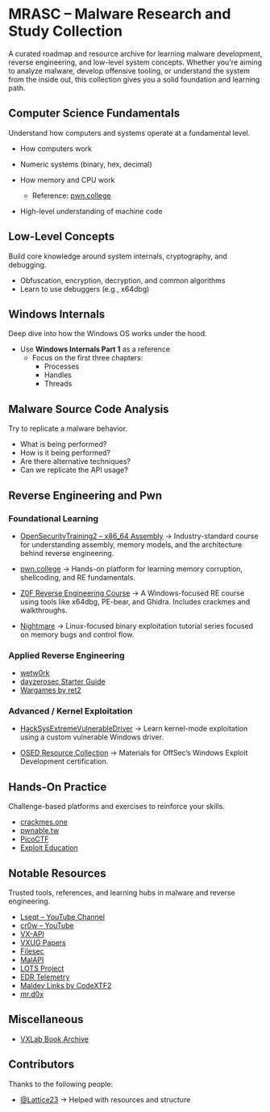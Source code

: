 # MRASC – Malware Research and Study Collection
A curated roadmap and resource archive for learning malware development, reverse engineering, and low-level system concepts. Whether you're aiming to analyze malware, develop offensive tooling, or understand the system from the inside out, this collection gives you a solid foundation and learning path.

## Computer Science Fundamentals
Understand how computers and systems operate at a fundamental level.
* How computers work
* Numeric systems (binary, hex, decimal)
* How memory and CPU work

  * Reference: [pwn.college](https://pwn.college/)
* High-level understanding of machine code

## Low-Level Concepts
Build core knowledge around system internals, cryptography, and debugging.

* Obfuscation, encryption, decryption, and common algorithms
* Learn to use debuggers (e.g., x64dbg)

## Windows Internals
Deep dive into how the Windows OS works under the hood.

* Use **Windows Internals Part 1** as a reference
  * Focus on the first three chapters:
    * Processes
    * Handles
    * Threads

## Malware Source Code Analysis
Try to replicate a malware behavior.
* What is being performed?
* How is it being performed?
* Are there alternative techniques?
* Can we replicate the API usage?

## Reverse Engineering and Pwn
### Foundational Learning
* [OpenSecurityTraining2 – x86_64 Assembly](https://p.ost2.fyi/courses/course-v1:OpenSecurityTraining2+Arch1001_x86-64_Asm+2021_v1/about)
  -> Industry-standard course for understanding assembly, memory models, and the architecture behind reverse engineering.
 
* [pwn.college](https://pwn.college/)
  -> Hands-on platform for learning memory corruption, shellcoding, and RE fundamentals.

* [Z0F Reverse Engineering Course](https://www.debugxp.com/posts/RECourse/)
  -> A Windows-focused RE course using tools like x64dbg, PE-bear, and Ghidra. Includes crackmes and walkthroughs.

* [Nightmare](https://guyinatuxedo.github.io/00-intro/index.html)
  -> Linux-focused binary exploitation tutorial series focused on memory bugs and control flow.

### Applied Reverse Engineering
* [wetw0rk](https://wetw0rk.github.io/)
* [dayzerosec Starter Guide](https://dayzerosec.com/blog/2024/07/11/getting-started-2024.html)
* [Wargames by ret2](https://wargames.ret2.systems/)

### Advanced / Kernel Exploitation

* [HackSysExtremeVulnerableDriver](https://github.com/hacksysteam/HackSysExtremeVulnerableDriver)
  -> Learn kernel-mode exploitation using a custom vulnerable Windows driver.

* [OSED Resource Collection](https://github.com/nop-tech/OSED/tree/main)
  -> Materials for OffSec’s Windows Exploit Development certification.

## Hands-On Practice

Challenge-based platforms and exercises to reinforce your skills.

* [crackmes.one](https://crackmes.one/)
* [pwnable.tw](https://pwnable.tw/challenge/)
* [PicoCTF](https://picoctf.org/)
* [Exploit Education](https://exploit.education/)

## Notable Resources
Trusted tools, references, and learning hubs in malware and reverse engineering.

* [Lseqt – YouTube Channel](https://www.youtube.com/@Lsecqt)
* [cr0w – YouTube](https://www.youtube.com/@crr0ww)
* [VX-API](https://github.com/vxunderground/VX-API)
* [VXUG Papers](https://github.com/vxunderground/VXUG-Papers)
* [Filesec](https://filesec.io/)
* [MalAPI](https://malapi.io/)
* [LOTS Project](https://lots-project.com/)
* [EDR Telemetry](https://www.edr-telemetry.com/)
* [Maldev Links by CodeXTF2](https://github.com/CodeXTF2/maldev-links)
* [mr.d0x](https://mrd0x.com/)

## Miscellaneous
* [VXLab Book Archive](https://github.com/vxlabinfo/lib/tree/master)

## Contributors
Thanks to the following people:
* [@Lattice23](https://github.com/Lattice23) -> Helped with resources and structure

